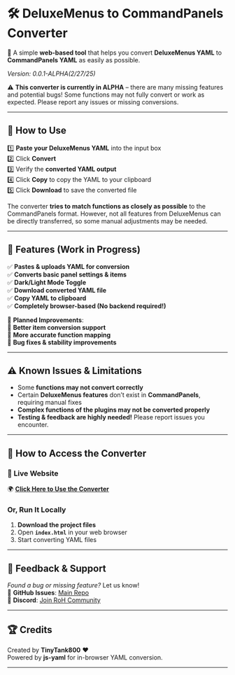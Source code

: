 # 🛠️ DeluxeMenus to CommandPanels Converter

🚀 A simple **web-based tool** that helps you convert **DeluxeMenus YAML** to **CommandPanels YAML** as easily as possible.  

*Version: 0.0.1-ALPHA(2/27/25)*

⚠ **This converter is currently in ALPHA** – there are many missing features and potential bugs! Some functions may not fully convert or work as expected. Please report any issues or missing conversions.

---

## 🌟 How to Use

1️⃣ **Paste your DeluxeMenus YAML** into the input box  
2️⃣ Click **Convert**  
3️⃣ Verify the **converted YAML output**  
4️⃣ Click **Copy** to copy the YAML to your clipboard  
5️⃣ Click **Download** to save the converted file  

The converter **tries to match functions as closely as possible** to the CommandPanels format. However, not all features from DeluxeMenus can be directly transferred, so some manual adjustments may be needed.

---

## 🔧 Features (Work in Progress)

✅ **Pastes & uploads YAML for conversion**  
✅ **Converts basic panel settings & items**  
✅ **Dark/Light Mode Toggle**  
✅ **Download converted YAML file**  
✅ **Copy YAML to clipboard**  
✅ **Completely browser-based (No backend required!)**  

🚧 **Planned Improvements**:  
🔹 **Better item conversion support**  
🔹 **More accurate function mapping**  
🔹 **Bug fixes & stability improvements**  

---

## ⚠️ Known Issues & Limitations
- Some **functions may not convert correctly**  
- Certain **DeluxeMenus features** don’t exist in **CommandPanels**, requiring manual fixes  
- **Complex functions of the plugins may not be converted properly**  
- **Testing & feedback are highly needed!** Please report issues you encounter.  

---

## 📂 How to Access the Converter
### **🚀 Live Website**
🌍 **[Click Here to Use the Converter](https://tinytank800.github.io/DeluxeToCommand/)**  

### **Or, Run It Locally**
1. **Download the project files**  
2. Open **`index.html`** in your web browser  
3. Start converting YAML files  

---

## 📢 Feedback & Support
*Found a bug or missing feature?* Let us know!  
🐙 **GitHub Issues**: [Main Repo](https://github.com/TinyTank800/DeluxeToCommand/issues)  
💬 **Discord**: [Join RoH Community](https://discord.gg/eUWBWh7)  

---

## 🏆 Credits
Created by **TinyTank800** ❤️  
Powered by **js-yaml** for in-browser YAML conversion.  

---
